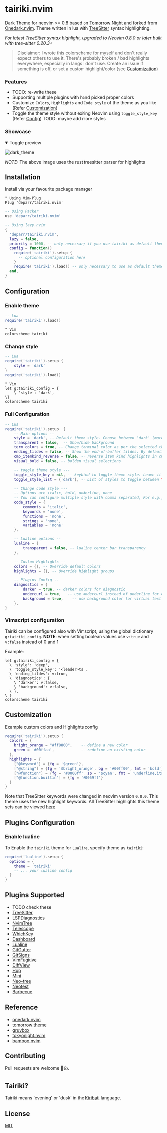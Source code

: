 <h1 align="left">
tairiki.nvim
</h1>

Dark Theme for neovim >= 0.8 based on [Tomorrow Night](https://github.com/chriskempson/tomorrow-theme) and forked from [Onedark.nvim](https://github.com/navarasu/onedark.nvim). Theme written in lua with [TreeSitter](https://github.com/nvim-treesitter/nvim-treesitter) syntax highlighting.

*For latest [TreeSitter](https://github.com/nvim-treesitter/nvim-treesitter) syntax highlight, upgraded to Neovim 0.8.0 or later built with tree-sitter 0.20.3+*

> Disclaimer: I wrote this colorscheme for myself and don't really expect others to use it. There's probably broken / bad highlights everywhere, especially in langs I don't use. Create an issue if something is off, or set a custom highlight/color (see [Customization](#customization))

### Features
  * TODO: re-write these
  * Supporting multiple plugins with hand picked proper colors
  * Customize `Colors`, `Highlights` and `Code style` of the theme as you like (Refer [Customization](#customization))
  * Toggle the theme style without exiting Neovim using `toggle_style_key` (Refer [Config](#default-configuration)) TODO: maybe add more styles

### Showcase
<details open>
<summary>Toggle preview</summary>

![dark_theme](https://github.com/deparr/tairiki.nvim/assets/37233002/ad842387-ad87-4f69-a2c9-8531c5b592b9)

_NOTE:_ The above image uses the rust treesitter parser for highlights

</details>

## Installation
Install via your favourite package manager
```vim
" Using Vim-Plug
Plug 'deparr/tairiki.nvim'
```

```lua
-- Using Packer
use 'deparr/tairiki.nvim'
```

```lua
-- Using lazy.nvim
{
  'deparr/tairiki.nvim',
  lazy = false,
  priority = 1000, -- only necessary if you use tairiki as default theme
  config = function()
    require('tairiki').setup {
      -- optional configuration here
    }
    require('tairiki').load() -- only necessary to use as default theme, has same behavior as ':colorscheme tairiki'
  end,
}
```

## Configuration

### Enable theme

```lua
-- Lua
require('tairiki').load()
```

```vim
" Vim
colorscheme tairiki
```

### Change style

```lua
-- Lua
require('tairiki').setup {
    style = 'dark'
}
require('tairiki').load()
```

```vim
" Vim
let g:tairiki_config = {
    \ 'style': 'dark',
\}
colorscheme tairiki
```

### Full Configuration

```lua
-- Lua
require('tairiki').setup  {
    -- Main options --
    style = 'dark', -- Default theme style. Choose between 'dark' (more styles on the way)
    transparent = false,  -- Show/hide background
    term_colors = true, -- Change terminal color as per the selected theme style
    ending_tildes = false, -- Show the end-of-buffer tildes. By default they are hidden
    cmp_itemkind_reverse = false, -- reverse item kind highlights in cmp menu
    visual_bold = false, -- bolden visual selections

    -- toggle theme style ---
    toggle_style_key = nil, -- keybind to toggle theme style. Leave it nil to disable it, or set it to a string, for example "<leader>ts"
    toggle_style_list = {'dark'}, -- List of styles to toggle between TODO

    -- Change code style ---
    -- Options are italic, bold, underline, none
    -- You can configure multiple style with comma separated, For e.g., keywords = 'italic,bold'
    code_style = {
        comments = 'italic',
        keywords = 'none',
        functions = 'none',
        strings = 'none',
        variables = 'none'
    },

    -- Lualine options --
    lualine = {
        transparent = false, -- lualine center bar transparency
    },

    -- Custom Highlights --
    colors = {}, -- Override default colors
    highlights = {}, -- Override highlight groups

    -- Plugins Config --
    diagnostics = {
        darker = true, -- darker colors for diagnostic
        undercurl = true,   -- use undercurl instead of underline for diagnostics
        background = true,    -- use background color for virtual text
    },
}
```

### Vimscript configuration

Tairiki can be configured also with Vimscript, using the global dictionary `g:tairiki_config`.
**NOTE**: when setting boolean values use `v:true` and `v:false` instead of 0 and 1

Example:
```vim
let g:tairiki_config = {
  \ 'style': 'deep',
  \ 'toggle_style_key': '<leader>ts',
  \ 'ending_tildes': v:true,
  \ 'diagnostics': {
    \ 'darker': v:false,
    \ 'background': v:false,
  \ },
\ }
colorscheme tairiki
```

## Customization

Example custom colors and Highlights config

```lua
require('tairiki').setup {
  colors = {
    bright_orange = "#ff8800",    -- define a new color
    green = '#00ffaa',            -- redefine an existing color
  },
  highlights = {
    ["@keyword"] = {fg = '$green'},
    ["@string"] = {fg = '$bright_orange', bg = '#00ff00', fmt = 'bold'},
    ["@function"] = {fg = '#0000ff', sp = '$cyan', fmt = 'underline,italic'},
    ["@function.builtin"] = {fg = '#0059ff'}
  }
}
```
Note that TreeSitter keywords were changed in neovim version `0.8.0`.
This theme uses the new highlight keywords. All TreeSitter highlights this theme sets can be viewed [here](https://github.com/deparr/tairiki.nvim/blob/master/lua/tairiki/highlights.lua#L141-L230)

## Plugins Configuration

### Enable lualine
To Enable the `tairiki` theme for `Lualine`, specify theme as `tairiki`:

```lua
require('lualine').setup {
  options = {
    theme = 'tairiki'
    -- ... your lualine config
  }
}
```

## Plugins Supported
  + TODO check these
  + [TreeSitter](https://github.com/nvim-treesitter/nvim-treesitter)
  + [LSPDiagnostics](https://neovim.io/doc/user/lsp.html)
  + [NvimTree](https://github.com/kyazdani42/nvim-tree.lua)
  + [Telescope](https://github.com/nvim-telescope/telescope.nvim)
  + [WhichKey](https://github.com/folke/which-key.nvim)
  + [Dashboard](https://github.com/glepnir/dashboard-nvim)
  + [Lualine](https://github.com/hoob3rt/lualine.nvim)
  + [GitGutter](https://github.com/airblade/vim-gitgutter)
  + [GitSigns](https://github.com/lewis6991/gitsigns.nvim)
  + [VimFugitive](https://github.com/tpope/vim-fugitive)
  + [DiffView](https://github.com/sindrets/diffview.nvim)
  + [Hop](https://github.com/phaazon/hop.nvim)
  + [Mini](https://github.com/echasnovski/mini.nvim)
  + [Neo-tree](https://github.com/nvim-neo-tree/neo-tree.nvim)
  + [Neotest](https://github.com/nvim-neotest/neotest)
  + [Barbecue](https://github.com/utilyre/barbecue.nvim)

## Reference
  * [onedark.nvim](https://github.com/navarasu/onedark.nvim)
  * [tomorrow theme](https://github.com/chriskempson/tomorrow-theme)
  * [gruvbox](https://github.com/morhetz/gruvbox)
  * [tokyonight.nvim](https://github.com/folke/tokyonight.nvim)
  * [bamboo.nvim](https://github.com/ribru17/bamboo.nvim)

## Contributing

Pull requests are welcome 🎉👍.

## Tairiki?
Tairiki means 'evening' or 'dusk' in the [Kiribati](https://en.wikipedia.org/wiki/Kiribati) language.


## License

[MIT](https://choosealicense.com/licenses/mit/)
